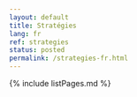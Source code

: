 ```yaml
---
layout: default
title: Stratégies
lang: fr
ref: strategies
status: posted
permalink: /strategies-fr.html
---
```


{% include listPages.md %}
